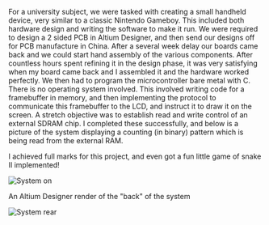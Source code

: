 For a university subject, we were tasked with creating a small handheld device, very similar to a classic Nintendo Gameboy. This included both hardware design and writing the software to make it run. We were required to design a 2 sided PCB in Altium Designer, and then send our designs off for PCB manufacture in China. After a several week delay our boards came back and we could start hand assembly of the various components. After countless hours spent refining it in the design phase, it was very satisfying when my board came back and I assembled it and the hardware worked perfectly. We then had to program the microcontroller bare metal with C. There is no operating system involved. This involved writing code for a framebuffer in memory, and then implementing the protocol to communicate this framebuffer to the LCD, and instruct it to draw it on the screen. A stretch objective was to establish read and write control of an external SDRAM chip. I completed these successfully, and below is a picture of the system displaying a counting (in binary) pattern which is being read from the external RAM. 

I achieved full marks for this project, and even got a fun little game of snake II implemented!

![System on](img/work/gameboy/screenon.jpg)

An Altium Designer render of the "back" of the system

![System rear](img/work/gameboy/backrender.PNG)
